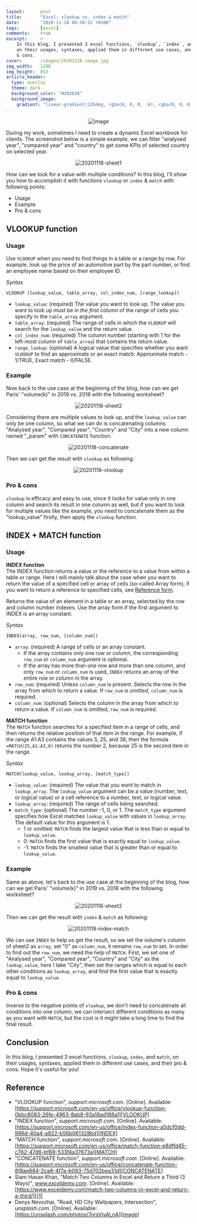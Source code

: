 ```yaml
---
layout:      post
title:       "Excel: vlookup vs. index & match"
date:        "2020-11-18 08:56:52 +0100"
tags:        [excel]
comments:    true
excerpt:     >
    In this blog, I presented 3 excel functions, `vlookup`, `index`, and `match`,
    on their usages, syntaxes, applied them in different use cases, and their pro
    & cons.
cover:       /images/20201118-image.jpg
img_width:   1280
img_height:  853
article_header:
  type: overlay
  theme: dark
  background_color: "#203028"
  background_image:
    gradient: "linear-gradient(135deg, rgba(0, 0, 0, .6), rgba(0, 0, 0, .4))"
---
```


<p align="center">
  <img alt="image"
  src="{{ site.baseurl }}/images/20201118-image.jpg"/>
</p>

During my work, sometimes I need to create a dynamic Excel workbook for clients.
The screenshot below is a simple example, we can filter "analysed year",
"compared year" and "country" to get some KPIs of selected country on selected
year.

<p align="center">
  <img alt="20201118-sheet1"
  src="{{ site.baseurl }}/images/20201118-sheet1.png"/>
</p>

How can we look for a value with multiple conditions? In this blog, I'll
show you how to accomplish it with functions `vlookup` or `index` & `match` with
following points:
- Usage
- Example
- Pro & cons

## VLOOKUP function
### Usage
Use `VLOOKUP` when you need to find things in a table or a range by row. For
example, look up the price of an automotive part by the part number, or find an
employee name based on their employee ID.

_Syntax_

`VLOOKUP (lookup_value, table_array, col_index_num, [range_lookup])`

- `lookup_value`: (required) The value you want to look up. The value you want
to look up must be in _the first column_ of the range of cells you specify in
the `table_array` argument.
- `table_array`: (required) The range of cells in which the `VLOOKUP` will
search for the `lookup_value` and the return value.
- `col_index_num`: (required) The column number (starting with 1 for the
left-most column of `table_array`) that contains the return value.
- `range_lookup`: (optional) A logical value that specifies whether you want
`VLOOKUP` to find an approximate or an exact match: Approximate match - 1/TRUE,
Exact match - 0/FALSE.

### Example
Now back to the use case at the beginning of the blog, how can we get Paris'
"volume(k)" in 2019 vs. 2018 with the following worksheet?

<p align="center">
  <img alt="20201118-sheet2"
  src="{{ site.baseurl }}/images/20201118-sheet2.png"/>
</p>

Considering there are multiple values to look up, and the `lookup_value` can
only be one column, so what we can do is concatenating columns "Analysed year",
"Compared year", "Country" and "City" into a new column named "_param" with
`CONCATENATE` function.

<p align="center">
  <img alt="20201118-concatenate"
  src="{{ site.baseurl }}/images/20201118-concatenate.png"/>
</p>

Then we can get the result with `vlookup` as following:

<p align="center">
  <img alt="20201118-vlookup"
  src="{{ site.baseurl }}/images/20201118-vlookup.png"/>
</p>

### Pro & cons
`vlookup` is efficacy and easy to use, since it looks for value only in one
column and search its result in one column as well, but if you want to look for
multiple values like the example, you need to concatenate them as the
"lookup_value" firstly, then apply the `vlookup` function.

## INDEX + MATCH function
### Usage
**INDEX function**<br>
The INDEX function returns a value or the reference to a value from within a
table or range. Here I will mainly talk about the case when you want to return
the value of a specified cell or array of cells (so-called Array form), if you
want to return a reference to specified cells, see [Reference form][ref-form].

Returns the value of an element in a table or an array, selected by the row and
column number indexes. Use the array form if the first argument to INDEX is an
array constant.

_Syntax_

`INDEX(array, row_num, [column_num])`

- `array`: (required) A range of cells or an array constant.
    * If the array contains only one row or column, the corresponding `row_num`
    or `column_num` argument is optional.
    * If the array has more than one row and more than one column, and only
    `row_num` or `column_num` is used, `INDEX` returns an array of the entire
    row or column in the array.
- `row_num`: (required) Unless `column_num` is present. Selects the row in the
array from which to return a value. If `row_num` is omitted, `column_num` is
required.
- `column_num`: (optional) Selects the column in the array from which to return
a value. If `column_num` is omitted, `row_num` is required.

**MATCH function**<br>
The `MATCH` function searches for a specified item in a range of cells, and then
returns the relative position of that item in the range. For example, if the
range A1:A3 contains the values 5, 25, and 38, then the formula
`=MATCH(25,A1:A3,0)` returns the number 2, because 25 is the second item in the
range.

_Syntax_

`MATCH(lookup_value, lookup_array, [match_type])`

- `lookup_value`: (required) The value that you want to match in `lookup_array`.
The `lookup_value` argument can be a value (number, text, or logical value) or a
cell reference to a number, text, or logical value.
- `lookup_array`: (required) The range of cells being searched.
- `match_type`: (optional) The number -1, 0, or 1. The `match_type` argument
specifies how Excel matches `lookup_value` with values in `lookup_array`. The
default value for this argument is 1.
    * 1 or omitted: `MATCH` finds the largest value that is less than or equal
    to `lookup_value`.
    * 0: `MATCH` finds the first value that is exactly equal to `lookup_value`.
    * -1: `MATCH` finds the smallest value that is greater than or equal to
    `lookup_value`.

### Example
Same as above, let's back to the use case at the beginning of the blog, how can we
get Paris' "volume(k)" in 2019 vs. 2018 with the following worksheet?

<p align="center">
  <img alt="20201118-sheet2"
  src="{{ site.baseurl }}/images/20201118-sheet2.png"/>
</p>

Then we can get the result with `index` & `match` as following:

<p align="center">
  <img alt="20201118-index-match"
  src="{{ site.baseurl }}/images/20201118-index-match.png"/>
</p>

We can use `INDEX` to help us get the result, so we set the volume's column of
sheet2 as `array`, set "0" as `column_num`, it remains `row_num` to set. In
order to find out the `row_num`, we need the help of `MATCH`. First, we set one
of "Analysed year", "Compared year", "Country" and "City" as the `lookup_value`,
here I take "City", then set the ranges which is equal to each other conditions
as `lookup_array`, and find the first value that is exactly equal to
`lookup_value`.

### Pro & cons
Inverse to the negative points of `vlookup`, we don't need to concatenate all
conditions into one column, we can intersect different conditions as many as you
want with `MATCH`, but the cost is it might take a long time to find the final
result.

## Conclusion
In this blog, I presented 3 excel functions, `vlookup`, `index`, and `match`, on
their usages, syntaxes, applied them in different use cases, and their pro & cons.
Hope it's useful for you!


## Reference
- "VLOOKUP function", _support.microsoft.com_. [Online]. Available: [https://support.microsoft.com/en-us/office/vlookup-function-0bbc8083-26fe-4963-8ab8-93a18ad188a1][VLOOKUP]
- "INDEX function", _support.microsoft.com_. [Online]. Available: [https://support.microsoft.com/en-us/office/index-function-a5dcf0dd-996d-40a4-a822-b56b061328bd][INDEX]
- "MATCH function", _support.microsoft.com_. [Online]. Available: [https://support.microsoft.com/en-us/office/match-function-e8dffd45-c762-47d6-bf89-533f4a37673a][MATCH]
- "CONCATENATE function", _support.microsoft.com_. [Online]. Available: [https://support.microsoft.com/en-us/office/concatenate-function-8f8ae884-2ca8-4f7a-b093-75d702bea31d][CONCATENATE]
- Siam Hasan Khan, "Match Two Columns in Excel and Return a Third (3 Ways)", _www.exceldemy.com_. [Online]. Available: [https://www.exceldemy.com/match-two-columns-in-excel-and-return-a-third/][r1]
- Denys Nevozhai, "Road, HD City Wallpapers, Intersection", _unsplash.com_. [Online]. Available: [https://unsplash.com/photos/7nrsVjvALnA][image]


[VLOOKUP]: https://support.microsoft.com/en-us/office/vlookup-function-0bbc8083-26fe-4963-8ab8-93a18ad188a1
[INDEX]: https://support.microsoft.com/en-us/office/index-function-a5dcf0dd-996d-40a4-a822-b56b061328bd
[MATCH]: https://support.microsoft.com/en-us/office/match-function-e8dffd45-c762-47d6-bf89-533f4a37673a
[CONCATENATE]: https://support.microsoft.com/en-us/office/concatenate-function-8f8ae884-2ca8-4f7a-b093-75d702bea31d
[ref-form]: https://support.microsoft.com/en-us/office/index-function-a5dcf0dd-996d-40a4-a822-b56b061328bd#__reference_form
[r1]: https://www.exceldemy.com/match-two-columns-in-excel-and-return-a-third/
[image]: https://unsplash.com/photos/7nrsVjvALnA
